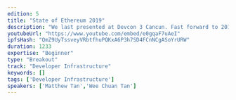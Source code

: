```yaml
---
edition: 5
title: "State of Ethereum 2019"
description: "We last presented at Devcon 3 Cancun. Fast forward to 2019, we explore how the network has evolved and grown since by looking at the overall top stats. As Developers, to build better dApps it is also essential to understand the user base we are serving. Using analytics data, we look at the changing user demographics of the Ethereum eco-system, learn & discover what the Ethereum \"User Persona\" looks like today vs 2 years ago, has it changed or largely remained the same over time? And while it goes without saying that building technical infrastructure is challenging, there are also unique non-technical issues in delivering basic essential infrastructure service to the community. We share some of these challenges, scaling issues and what we learned."
youtubeUrl: "https://www.youtube.com/embed/e0gqaF7uAeI"
ipfsHash: "QmZ9UyTssveyVRbtfhuPQKxA6P3h7SD4FCnNCgASoYrURW"
duration: 1233
expertise: "Beginner"
type: "Breakout"
track: "Developer Infrastructure"
keywords: []
tags: ['Developer Infrastructure']
speakers: ['Matthew Tan','Wee Chuan Tan']
---
```

